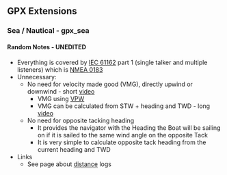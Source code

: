 ## GPX Extensions

### Sea / Nautical - gpx_sea

#### Random Notes - UNEDITED

- Everything is covered by [IEC 61162](https://en.wikipedia.org/wiki/IEC_61162) part 1 (single talker and multiple listeners) which is [NMEA 0183](https://en.wikipedia.org/wiki/NMEA_0183)
- Unnecessary:
  - No need for velocity made good (VMG), directly upwind or downwind - short [video](https://www.youtube.com/watch?v=14TYwonISH0)
    - VMG using [VPW](https://gpsd.gitlab.io/gpsd/NMEA.html#_vpw_speed_measured_parallel_to_wind)
    - VMG can be calculated from STW + heading and TWD - long [video](https://www.youtube.com/watch?v=KdeVIgqN8Ec)
  - No need for opposite tacking heading
    - It provides the navigator with the Heading the Boat will be sailing on if it is sailed to the same wind angle on the opposite Tack
    - It is very simple to calculate opposite tack heading from the current heading and TWD
- Links
  - See page about [distance](https://forum.raymarine.com/showthread.php?tid=123) logs


